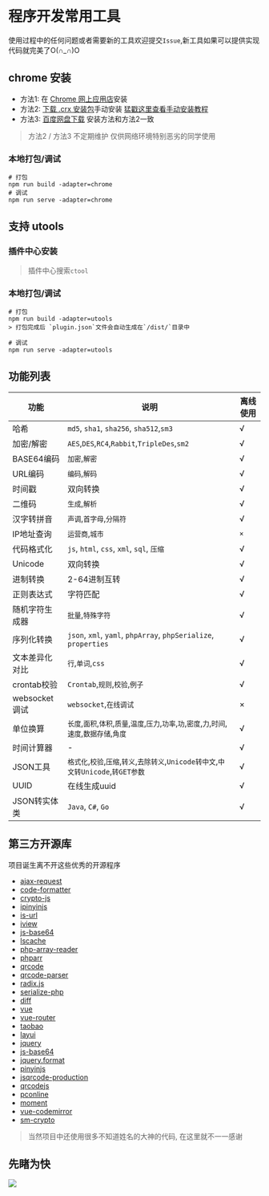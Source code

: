 # 程序开发常用工具
使用过程中的任何问题或者需要新的工具欢迎提交`Issue`,新工具如果可以提供实现代码就完美了O(∩_∩)O

## chrome 安装
 - 方法1: 在 [Chrome 网上应用店](https://chrome.google.com/webstore/detail/ipfcebkfhpkjeikaammlkcnalknjahmh)安装
 - 方法2: [下载 .crx 安装包](https://github.com/baiy/Ctool/releases/latest)手动安装 [猛戳这里查看手动安装教程](http://www.cnplugins.com/tool/outline-install-crx-file.html)
 - 方法3: [百度网盘下载](https://pan.baidu.com/s/1mhWbqWC) 安装方法和方法2一致
> 方法2 / 方法3 不定期维护 仅供网络环境特别恶劣的同学使用

### 本地打包/调试
```
# 打包
npm run build -adapter=chrome
# 调试
npm run serve -adapter=chrome
```

## 支持 utools

### 插件中心安装

> 插件中心搜索`ctool`

### 本地打包/调试
```
# 打包
npm run build -adapter=utools
> 打包完成后 `plugin.json`文件会自动生成在`/dist/`目录中

# 调试
npm run serve -adapter=utools
```

## 功能列表
|功能|说明|离线使用|
|---|---|---|
|哈希|`md5`, `sha1`, `sha256`, `sha512`,`sm3`|√|
|加密/解密|`AES`,`DES`,`RC4`,`Rabbit`,`TripleDes`,`sm2`|√|
|BASE64编码|`加密`,`解密`|√|
|URL编码|`编码`,`解码`|√|
|时间戳|双向转换|√|
|二维码|`生成`,`解析`|√|
|汉字转拼音|`声调`,`首字母`,`分隔符`|√|
|IP地址查询|`运营商`,`城市`|`×`|
|代码格式化|`js`, `html`, `css`, `xml`, `sql`, `压缩`|√|
|Unicode|双向转换|√|
|进制转换|2-64进制互转|√|
|正则表达式|字符匹配|√|
|随机字符生成器|`批量`,`特殊字符`|√|
|序列化转换|`json`, `xml`, `yaml`, `phpArray`, `phpSerialize`, `properties`|√|
|文本差异化对比|`行`,`单词`,`css`|√|
|crontab校验|`Crontab`,`规则`,`校验`,`例子`|√|
|websocket调试|`websocket`,`在线调试`|×|
|单位换算|`长度`,`面积`,`体积`,`质量`,`温度`,`压力`,`功率`,`功`,`密度`,`力`,`时间`,`速度`,`数据存储`,`角度`|√|
|时间计算器| - |√|
|JSON工具|`格式化`,`校验`,`压缩`,`转义`,`去除转义`,`Unicode转中文`,`中文转Unicode`,`转GET参数`|√|
|UUID|在线生成uuid|√|
|JSON转实体类|`Java`, `C#`, `Go`|√|

## 第三方开源库
项目诞生离不开这些优秀的开源程序
 
- [ajax-request](https://www.npmjs.com/package/ajax-request) 
- [code-formatter](https://www.npmjs.com/package/code-formatter)
- [crypto-js](https://www.npmjs.com/package/crypto-js)
- [ipinyinjs](https://www.npmjs.com/package/ipinyinjs) 
- [is-url](https://www.npmjs.com/package/is-url) 
- [iview](https://www.npmjs.com/package/iview) 
- [js-base64](https://www.npmjs.com/package/js-base64) 
- [lscache](https://www.npmjs.com/package/lscache) 
- [php-array-reader](https://www.npmjs.com/package/php-array-reader) 
- [phparr](https://www.npmjs.com/package/phparr) 
- [qrcode](https://www.npmjs.com/package/qrcode) 
- [qrcode-parser](https://www.npmjs.com/package/qrcode-parser) 
- [radix.js](https://www.npmjs.com/package/radix.js)
- [serialize-php](https://www.npmjs.com/package/serialize-php) 
- [diff](https://www.npmjs.com/package/diff) 
- [vue](https://www.npmjs.com/package/vue) 
- [vue-router](https://www.npmjs.com/package/vue-router)
- [taobao](http://ip.taobao.com/)
- [layui](https://github.com/sentsin/layui/)
- [jquery](https://github.com/jquery/jquery)
- [js-base64](https://github.com/dankogai/js-base64)
- [jquery.format](https://github.com/zachofalltrades/jquery.format)
- [pinyinjs](https://github.com/sxei/pinyinjs)
- [jsqrcode-production](https://github.com/aray894/jsqrcode-production)
- [qrcodejs](https://github.com/davidshimjs/qrcodejs)
- [pconline](http://whois.pconline.com.cn/)
- [moment](https://momentjs.com/)
- [vue-codemirror](https://www.npmjs.com/package/vue-codemirror)
- [sm-crypto](https://github.com/JuneAndGreen/sm-crypto)

 > 当然项目中还使用很多不知道姓名的大神的代码, 在这里就不一一感谢
 
 ## 先睹为快
 ![](https://cdn.jsdelivr.net/gh/baiy/Ctool/dome.jpg)

